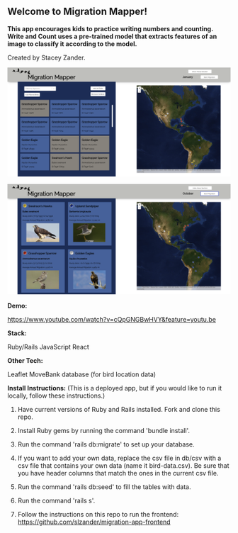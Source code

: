 ## Welcome to Migration Mapper!
**This app encourages kids to practice writing numbers and counting. Write and Count uses a pre-trained model that extracts features of an image to classify it according to the model.**

Created by Stacey Zander.

![background](/1.png)

![background](/2.png)
  
**Demo:**

https://www.youtube.com/watch?v=cQpGNGBwHVY&feature=youtu.be

**Stack:**

Ruby/Rails
JavaScript
React

**Other Tech:**

Leaflet
MoveBank database (for bird location data)

**Install Instructions:**
(This is a deployed app, but if you would like to run it locally, follow these instructions.)

1. Have current versions of Ruby and Rails installed. Fork and clone this repo.

2. Install Ruby gems by running the command 'bundle install'.

3. Run the command 'rails db:migrate' to set up your database.

4. If you want to add your own data, replace the csv file in db/csv with a csv file that contains your own data (name it bird-data.csv). Be sure that you have header columns that match the ones in the current csv file.

5. Run the command 'rails db:seed' to fill the tables with data.

6. Run the command 'rails s'.

6. Follow the instructions on this repo to run the frontend: https://github.com/slzander/migration-app-frontend

